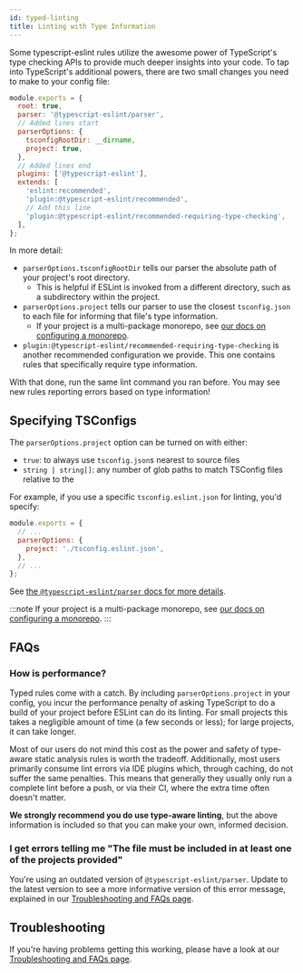 ```yaml
---
id: typed-linting
title: Linting with Type Information
---
```


Some typescript-eslint rules utilize the awesome power of TypeScript's type checking APIs to provide much deeper insights into your code.
To tap into TypeScript's additional powers, there are two small changes you need to make to your config file:

```js title=".eslintrc.js"
module.exports = {
  root: true,
  parser: '@typescript-eslint/parser',
  // Added lines start
  parserOptions: {
    tsconfigRootDir: __dirname,
    project: true,
  },
  // Added lines end
  plugins: ['@typescript-eslint'],
  extends: [
    'eslint:recommended',
    'plugin:@typescript-eslint/recommended',
    // Add this line
    'plugin:@typescript-eslint/recommended-requiring-type-checking',
  ],
};
```

In more detail:

- `parserOptions.tsconfigRootDir` tells our parser the absolute path of your project's root directory.
  - This is helpful if ESLint is invoked from a different directory, such as a subdirectory within the project.
- `parserOptions.project` tells our parser to use the closest `tsconfig.json` to each file for informing that file's type information.
  - If your project is a multi-package monorepo, see [our docs on configuring a monorepo](./typed-linting/Monorepos.md).
- `plugin:@typescript-eslint/recommended-requiring-type-checking` is another recommended configuration we provide. This one contains rules that specifically require type information.

With that done, run the same lint command you ran before.
You may see new rules reporting errors based on type information!

## Specifying TSConfigs

The `parserOptions.project` option can be turned on with either:

- `true`: to always use `tsconfig.json`s nearest to source files
- `string | string[]`: any number of glob paths to match TSConfig files relative to the

For example, if you use a specific `tsconfig.eslint.json` for linting, you'd specify:

```js title=".eslintrc.js"
module.exports = {
  // ...
  parserOptions: {
    project: './tsconfig.eslint.json',
  },
  // ...
};
```

See [the `@typescript-eslint/parser` docs for more details](https://github.com/typescript-eslint/typescript-eslint/blob/main/packages/parser/README.md#parseroptionsproject).

:::note
If your project is a multi-package monorepo, see [our docs on configuring a monorepo](./typed-linting/Monorepos.md).
:::

## FAQs

### How is performance?

Typed rules come with a catch.
By including `parserOptions.project` in your config, you incur the performance penalty of asking TypeScript to do a build of your project before ESLint can do its linting.
For small projects this takes a negligible amount of time (a few seconds or less); for large projects, it can take longer.

Most of our users do not mind this cost as the power and safety of type-aware static analysis rules is worth the tradeoff.
Additionally, most users primarily consume lint errors via IDE plugins which, through caching, do not suffer the same penalties.
This means that generally they usually only run a complete lint before a push, or via their CI, where the extra time often doesn't matter.

**We strongly recommend you do use type-aware linting**, but the above information is included so that you can make your own, informed decision.

### I get errors telling me "The file must be included in at least one of the projects provided"

You're using an outdated version of `@typescript-eslint/parser`.
Update to the latest version to see a more informative version of this error message, explained in our [Troubleshooting and FAQs page](./Troubleshooting.md#i-get-errors-telling-me-eslint-was-configured-to-run--however-that-tsconfig-does-not--none-of-those-tsconfigs-include-this-file).

## Troubleshooting

If you're having problems getting this working, please have a look at our [Troubleshooting and FAQs page](./Troubleshooting.md).
